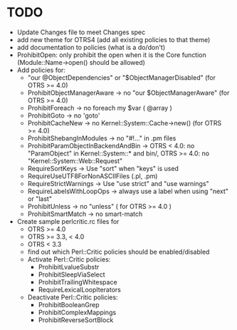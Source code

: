 TODO
====

 * Update Changes file to meet Changes spec
 * add new theme for OTRS4 (add all existing policies to that theme)
 * add documentation to policies (what is a do/don't)
 * ProhibitOpen: only prohibit the open when it is the Core function (Module::Name->open() should be allowed)
 * Add policies for:
   - "our @ObjectDependencies" or "$ObjectManagerDisabled" (for OTRS >= 4.0)
   - ProhibitObjectManagerAware -> no "our $ObjectManagerAware" (for OTRS >= 4.0)
   - ProhibitForeach -> no foreach my $var ( @array )
   - ProhibitGoto    -> no 'goto'
   - ProhibitCacheNew -> no Kernel::System::Cache->new() (for OTRS >= 4.0)
   - ProhibitShebangInModules -> no "#!..." in .pm files
   - ProhibitParamObjectInBackendAndBin -> OTRS < 4.0: no "ParamObject" in Kernel::System::* and bin/, OTRS >= 4.0: no "Kernel::System::Web::Request"
   - RequireSortKeys -> Use "sort" when "keys" is used
   - RequireUseUTF8ForNonASCIIFiles (.pl, .pm)
   - RequireStrictWarnings -> Use "use strict" and "use warnings"
   - RequireLabelsWithLoopOps -> always use a label when using "next" or "last"
   - ProhibitUnless -> no "unless" ( for OTRS >= 4.0 )
   - ProhibitSmartMatch -> no smart-match
 * Create sample perlcritic.rc files for
   - OTRS >= 4.0
   - OTRS >= 3.3, < 4.0
   - OTRS < 3.3
   - find out which Perl::Critic policies should be enabled/disabled
   - Activate Perl::Critic policies:
     - ProhibitLvalueSubstr
     - ProhibitSleepViaSelect
     - ProhibitTrailingWhitespace
     - RequireLexicalLoopIterators
   - Deactivate Perl::Critic policies:
     - ProhibitBooleanGrep
     - ProhibitComplexMappings
     - ProhibitReverseSortBlock
